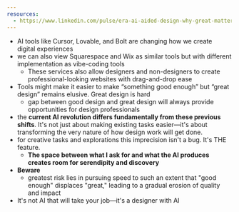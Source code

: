```yaml
---
resources:
  - https://www.linkedin.com/pulse/era-ai-aided-design-why-great-matter-more-j-b-chaykowsky-gmdxe/
---
```

- AI tools like Cursor, Lovable, and Bolt are changing how we create digital experiences
- we can also view Squarespace and Wix as similar tools but with different implementation as vibe-coding tools
	- These services also allow designers and non-designers to create professional-looking websites with drag-and-drop ease
- Tools might make it easier to make “something good enough” but “great design” remains elusive. Great design is hard
	- gap between good design and great design will always provide opportunities for design professionals
- the **current AI revolution differs fundamentally from these previous shifts**. It's not just about making existing tasks easier—it's about transforming the very nature of how design work will get done.
- for creative tasks and explorations this imprecision isn't a bug. It's THE feature.
	- **The space between what I ask for and what the AI produces creates room for serendipity and discovery**
- **Beware**
	- greatest risk lies in pursuing speed to such an extent that "good enough" displaces "great," leading to a gradual erosion of quality and impact
- It's not AI that will take your job—it's a designer with AI